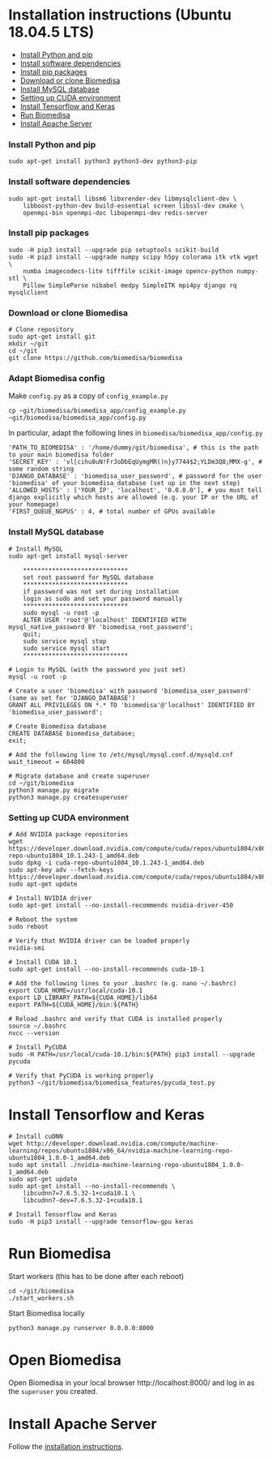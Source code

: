#  Installation instructions (Ubuntu 18.04.5 LTS)

- [Install Python and pip](#nstall-python-and-pip)
- [Install software dependencies](#Install-software-dependencies)
- [Install pip packages](#install-pip-packages)
- [Download or clone Biomedisa](#download-or-clone-biomedisa)
- [Install MySQL database](#install-mysql-database)
- [Setting up CUDA environment](#setting-up-cuda-environment)
- [Install Tensorflow and Keras](#install-tensorflow-and-keras)
- [Run Biomedisa](#run-biomedisa)
- [Install Apache Server](#install-apache-server)

### Install Python and pip
```
sudo apt-get install python3 python3-dev python3-pip
```

### Install software dependencies
```
sudo apt-get install libsm6 libxrender-dev libmysqlclient-dev \
    libboost-python-dev build-essential screen libssl-dev cmake \
    openmpi-bin openmpi-doc libopenmpi-dev redis-server
```

### Install pip packages
```
sudo -H pip3 install --upgrade pip setuptools scikit-build 
sudo -H pip3 install --upgrade numpy scipy h5py colorama itk vtk wget \
    numba imagecodecs-lite tifffile scikit-image opencv-python numpy-stl \
    Pillow SimpleParse nibabel medpy SimpleITK mpi4py django rq mysqlclient
```

### Download or clone Biomedisa
```
# Clone repository
sudo apt-get install git
mkdir ~/git
cd ~/git
git clone https://github.com/biomedisa/biomedisa
```

### Adapt Biomedisa config
Make `config.py` as a copy of `config_example.py`
```
cp ~git/biomedisa/biomedisa_app/config_example.py ~git/biomedisa/biomedisa_app/config.py
```
In particular, adapt the following lines in `biomedisa/biomedisa_app/config.py`
```
'PATH_TO_BIOMEDISA' : '/home/dummy/git/biomedisa', # this is the path to your main biomedisa folder
'SECRET_KEY' : 'vl[cihu8uN!FrJoDbEqUymgMR()n}y7744$2;YLDm3Q8;MMX-g', # some random string
'DJANGO_DATABASE' : 'biomedisa_user_password', # password for the user 'biomedisa' of your biomedisa_database (set up in the next step)
'ALLOWED_HOSTS' : ['YOUR_IP', 'localhost', '0.0.0.0'], # you must tell django explicitly which hosts are allowed (e.g. your IP or the URL of your homepage)
'FIRST_QUEUE_NGPUS' : 4, # total number of GPUs available
```

### Install MySQL database
```
# Install MySQL
sudo apt-get install mysql-server

    *****************************
    set root password for MySQL database
    *****************************
    if password was not set during installation
    login as sudo and set your password manually
    *****************************
    sudo mysql -u root -p
    ALTER USER 'root'@'localhost' IDENTIFIED WITH mysql_native_password BY 'biomedisa_root_password';
    quit;
    sudo service mysql stop
    sudo service mysql start
    *****************************

# Login to MySQL (with the password you just set)
mysql -u root -p

# Create a user 'biomedisa' with password 'biomedisa_user_password' (same as set for 'DJANGO_DATABASE')
GRANT ALL PRIVILEGES ON *.* TO 'biomedisa'@'localhost' IDENTIFIED BY 'biomedisa_user_password';

# Create Biomedisa database
CREATE DATABASE biomedisa_database;
exit;

# Add the following line to /etc/mysql/mysql.conf.d/mysqld.cnf
wait_timeout = 604800

# Migrate database and create superuser
cd ~/git/biomedisa
python3 manage.py migrate
python3 manage.py createsuperuser
```

### Setting up CUDA environment

```
# Add NVIDIA package repositories
wget https://developer.download.nvidia.com/compute/cuda/repos/ubuntu1804/x86_64/cuda-repo-ubuntu1804_10.1.243-1_amd64.deb
sudo dpkg -i cuda-repo-ubuntu1804_10.1.243-1_amd64.deb
sudo apt-key adv --fetch-keys https://developer.download.nvidia.com/compute/cuda/repos/ubuntu1804/x86_64/7fa2af80.pub
sudo apt-get update

# Install NVIDIA driver
sudo apt-get install --no-install-recommends nvidia-driver-450

# Reboot the system
sudo reboot

# Verify that NVIDIA driver can be loaded properly
nvidia-smi

# Install CUDA 10.1
sudo apt-get install --no-install-recommends cuda-10-1

# Add the following lines to your .bashrc (e.g. nano ~/.bashrc)
export CUDA_HOME=/usr/local/cuda-10.1
export LD_LIBRARY_PATH=${CUDA_HOME}/lib64
export PATH=${CUDA_HOME}/bin:${PATH}

# Reload .bashrc and verify that CUDA is installed properly
source ~/.bashrc
nvcc --version

# Install PyCUDA
sudo -H PATH=/usr/local/cuda-10.1/bin:${PATH} pip3 install --upgrade pycuda

# Verify that PyCUDA is working properly
python3 ~/git/biomedisa/biomedisa_features/pycuda_test.py
```

# Install Tensorflow and Keras
```
# Install cuDNN
wget http://developer.download.nvidia.com/compute/machine-learning/repos/ubuntu1804/x86_64/nvidia-machine-learning-repo-ubuntu1804_1.0.0-1_amd64.deb
sudo apt install ./nvidia-machine-learning-repo-ubuntu1804_1.0.0-1_amd64.deb
sudo apt-get update
sudo apt-get install --no-install-recommends \
    libcudnn7=7.6.5.32-1+cuda10.1 \
    libcudnn7-dev=7.6.5.32-1+cuda10.1

# Install Tensorflow and Keras
sudo -H pip3 install --upgrade tensorflow-gpu keras
```

# Run Biomedisa

Start workers (this has to be done after each reboot)
```
cd ~/git/biomedisa
./start_workers.sh
```

Start Biomedisa locally
```
python3 manage.py runserver 0.0.0.0:8000
```
# Open Biomedisa
Open Biomedisa in your local browser http://localhost:8000/ and log in as the `superuser` you created.

# Install Apache Server
Follow the [installation instructions](https://github.com/biomedisa/biomedisa/blob/master/README/INSTALL_APACHE_SERVER.md).
